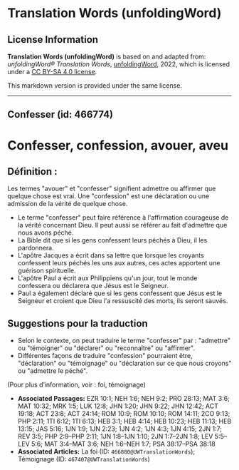 # Translation Words (unfoldingWord)

## License Information

**Translation Words (unfoldingWord)** is based on and adapted from: _unfoldingWord® Translation Words_, [unfoldingWord](https://unfoldingword.org/utw), 2022, which is licensed under a [CC BY-SA 4.0 license](https://creativecommons.org/licenses/by-sa/4.0/legalcode.en).

This markdown version is provided under the same license.



--------------------------------

## Confesser (id: 466774)

Confesser, confession, avouer, aveu
===================================

Définition :
------------

Les termes "avouer" et "confesser" signifient admettre ou affirmer que quelque chose est vrai. Une "confession" est une déclaration ou une admission de la vérité de quelque chose.

* Le terme "confesser" peut faire référence à l'affirmation courageuse de la vérité concernant Dieu. Il peut aussi se référer au fait d'admettre que nous avons péché.
* La Bible dit que si les gens confessent leurs péchés à Dieu, il les pardonnera.
* L'apôtre Jacques a écrit dans sa lettre que lorsque les croyants confessent leurs péchés les uns aux autres, ces actes apportent une guérison spirituelle.
* L'apôtre Paul a écrit aux Philippiens qu'un jour, tout le monde confessera ou déclarera que Jésus est le Seigneur.
* Paul a également déclaré que si les gens confessent que Jésus est le Seigneur et croient que Dieu l'a ressuscité des morts, ils seront sauvés.

Suggestions pour la traduction
------------------------------

* Selon le contexte, on peut traduire le terme "confesser" par : "admettre" ou "témoigner" ou "déclarer" ou "reconnaître" ou "affirmer".
* Différentes façons de traduire "confession" pourraient être, "déclaration" ou "témoignage" ou "déclaration sur ce que nous croyons" ou "admettre le péché".

(Pour plus d’information, voir : foi, témoignage)

* **Associated Passages:** EZR 10:1; NEH 1:6; NEH 9:2; PRO 28:13; MAT 3:6; MAT 10:32; MRK 1:5; LUK 12:8; JHN 1:20; JHN 9:22; JHN 12:42; ACT 19:18; ACT 23:8; ACT 24:14; ROM 10:9; ROM 10:10; ROM 14:11; 2CO 9:13; PHP 2:11; 1TI 6:12; 1TI 6:13; HEB 3:1; HEB 4:14; HEB 10:23; HEB 11:13; HEB 13:15; JAS 5:16; 1JN 1:9; 1JN 2:23; 1JN 4:2; 1JN 4:3; 1JN 4:15; 2JN 1:7; REV 3:5; PHP 2:9–PHP 2:11; 1JN 1:8–1JN 1:10; 2JN 1:7–2JN 1:8; LEV 5:5–LEV 5:6; MAT 3:4–MAT 3:6; NEH 1:6–NEH 1:7; PSA 38:17–PSA 38:18
* **Associated Articles:** La foi (ID: `466880@UWTranslationWords`); Témoignage (ID: `467407@UWTranslationWords`)

